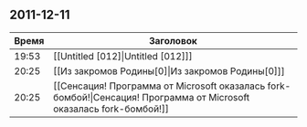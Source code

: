 ## 2011-12-11
| Время | Заголовок |
| --- | --- |
| 19:53 | [[Untitled [012]\|Untitled [012]]] |
| 20:25 | [[Из закромов Родины[0]\|Из закромов Родины[0]]] |
| 20:25 | [[Сенсация! Программа от Microsoft оказалась fork-бомбой!\|Сенсация! Программа от Microsoft оказалась fork-бомбой!]] |
